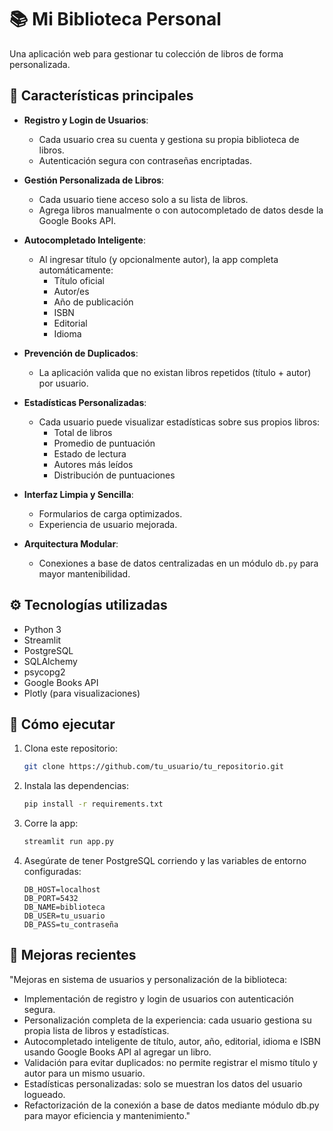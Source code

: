 # 📚 Mi Biblioteca Personal

Una aplicación web para gestionar tu colección de libros de forma personalizada.

## 🚀 Características principales

- **Registro y Login de Usuarios**:
  - Cada usuario crea su cuenta y gestiona su propia biblioteca de libros.
  - Autenticación segura con contraseñas encriptadas.

- **Gestión Personalizada de Libros**:
  - Cada usuario tiene acceso solo a su lista de libros.
  - Agrega libros manualmente o con autocompletado de datos desde la Google Books API.

- **Autocompletado Inteligente**:
  - Al ingresar título (y opcionalmente autor), la app completa automáticamente:
    - Título oficial
    - Autor/es
    - Año de publicación
    - ISBN
    - Editorial
    - Idioma

- **Prevención de Duplicados**:
  - La aplicación valida que no existan libros repetidos (título + autor) por usuario.

- **Estadísticas Personalizadas**:
  - Cada usuario puede visualizar estadísticas sobre sus propios libros:
    - Total de libros
    - Promedio de puntuación
    - Estado de lectura
    - Autores más leídos
    - Distribución de puntuaciones

- **Interfaz Limpia y Sencilla**:
  - Formularios de carga optimizados.
  - Experiencia de usuario mejorada.

- **Arquitectura Modular**:
  - Conexiones a base de datos centralizadas en un módulo `db.py` para mayor mantenibilidad.

## ⚙️ Tecnologías utilizadas

- Python 3
- Streamlit
- PostgreSQL
- SQLAlchemy
- psycopg2
- Google Books API
- Plotly (para visualizaciones)

## 🚀 Cómo ejecutar

1. Clona este repositorio:
    ```bash
    git clone https://github.com/tu_usuario/tu_repositorio.git
    ```

2. Instala las dependencias:
    ```bash
    pip install -r requirements.txt
    ```

3. Corre la app:
    ```bash
    streamlit run app.py
    ```

4. Asegúrate de tener PostgreSQL corriendo y las variables de entorno configuradas:
    ```env
    DB_HOST=localhost
    DB_PORT=5432
    DB_NAME=biblioteca
    DB_USER=tu_usuario
    DB_PASS=tu_contraseña
    ```

## 📝 Mejoras recientes

"Mejoras en sistema de usuarios y personalización de la biblioteca:
- Implementación de registro y login de usuarios con autenticación segura.
- Personalización completa de la experiencia: cada usuario gestiona su propia lista de libros y estadísticas.
- Autocompletado inteligente de título, autor, año, editorial, idioma e ISBN usando Google Books API al agregar un libro.
- Validación para evitar duplicados: no permite registrar el mismo título y autor para un mismo usuario.
- Estadísticas personalizadas: solo se muestran los datos del usuario logueado.
- Refactorización de la conexión a base de datos mediante módulo db.py para mayor eficiencia y mantenimiento."
